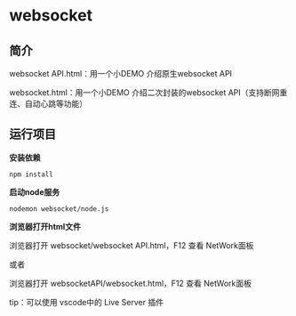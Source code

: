 # websocket

## 简介
websocket API.html：用一个小DEMO 介绍原生websocket API

websocket.html：用一个小DEMO 介绍二次封装的websocket API（支持断网重连、自动心跳等功能）

## 运行项目

**安装依赖**
```
npm install
```

**启动node服务**
```
nodemon websocket/node.js
```
**浏览器打开html文件**

浏览器打开 websocket/websocket API.html，F12 查看 NetWork面板

或者

浏览器打开 websocketAPI/websocket.html，F12 查看 NetWork面板

tip：可以使用 vscode中的 Live Server 插件





